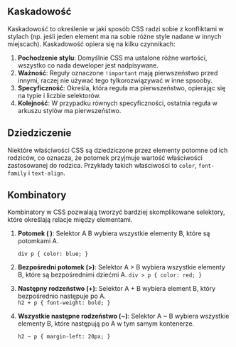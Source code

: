 
## Kaskadowość

Kaskadowość to określenie w jaki sposób CSS radzi sobie z konfliktami w stylach (np. jeśli jeden element ma na sobie różne style nadane w innych miejscach). Kaskadowość opiera się na kilku czynnikach:

1. **Pochodzenie stylu**: Domyślnie CSS ma ustalone różne wartości, wszystko co nada deweloper jest nadpisywane.
2. **Ważność**: Reguły oznaczone `!important` mają pierwszeństwo przed innymi, raczej nie używać tego tylkorozwiązywać w inne spsooby.
3. **Specyficzność**: Określa, która reguła ma pierwszeństwo, opierając się na typie i liczbie selektorów.
4. **Kolejność**: W przypadku równych specyficzności, ostatnia reguła w arkuszu stylów ma pierwszeństwo.

## Dziedziczenie

Niektóre właściwości CSS są dziedziczone przez elementy potomne od ich rodziców, co oznacza, że potomek przyjmuje wartość właściwości zastosowanej do rodzica. Przykłady takich właściwości to `color`, `font-family` i `text-align`.

## Kombinatory

Kombinatory w CSS pozwalają tworzyć bardziej skomplikowane selektory, które określają relacje między elementami.

1. **Potomek ( )**: Selektor A B wybiera wszystkie elementy B, które są potomkami A.
    
    `div p { color: blue; }`
    
2. **Bezpośredni potomek (>)**: Selektor A > B wybiera wszystkie elementy B, które są bezpośrednimi dziećmi A.
    `div > p { color: red; }`
    
3. **Następny rodzeństwo (+)**: Selektor A + B wybiera element B, który bezpośrednio następuje po A.    
    `h2 + p { font-weight: bold; }`
    
4. **Wszystkie następne rodzeństwo (~)**: Selektor A ~ B wybiera wszystkie elementy B, które następują po A w tym samym kontenerze.
    
    `h2 ~ p { margin-left: 20px; }`